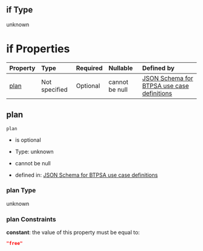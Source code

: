 ## if Type

unknown

# if Properties

| Property      | Type          | Required | Nullable       | Defined by                                                                                                                                                                                                                                  |
| :------------ | :------------ | :------- | :------------- | :------------------------------------------------------------------------------------------------------------------------------------------------------------------------------------------------------------------------------------------ |
| [plan](#plan) | Not specified | Optional | cannot be null | [JSON Schema for BTPSA use case definitions](btpsa-usecase-properties-services-items-allof-1-then-allof-30-then-allof-0-if-properties-plan.md "undefined#/properties/services/items/allOf/1/then/allOf/30/then/allOf/0/if/properties/plan") |

## plan



`plan`

*   is optional

*   Type: unknown

*   cannot be null

*   defined in: [JSON Schema for BTPSA use case definitions](btpsa-usecase-properties-services-items-allof-1-then-allof-30-then-allof-0-if-properties-plan.md "undefined#/properties/services/items/allOf/1/then/allOf/30/then/allOf/0/if/properties/plan")

### plan Type

unknown

### plan Constraints

**constant**: the value of this property must be equal to:

```json
"free"
```
